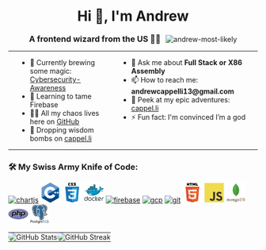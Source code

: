 <h1 align="center">Hi 👋, I'm Andrew</h1>

<div align="center" style="display:flex; align-items:baseline; justify-content:center; gap:10px;">
  <h3 style="margin:0;">A frontend wizard from the US 🧙‍♂️</h3>
  <img src="https://komarev.com/ghpvc/?username=andrew-most-likely&label=Profile%20views&color=0e75b6&style=flat" 
       alt="andrew-most-likely" />
</div>

<table align="center" style="border-collapse:collapse; border:none; width:100%; table-layout:fixed;">
  <tr>
    <td style="vertical-align:top; width:500px; border:none; padding:0 20px;">
      <ul>
        <li>🔭 Currently brewing some magic: <a href="https://github.com/Andrew-most-likely/Cybersecurity-Awareness">Cybersecurity-Awareness</a></li>
        <li>🌱 Learning to tame Firebase</li>
        <li>👨‍💻 All my chaos lives here on <a href="https://github.com/Andrew-most-likely">GitHub</a></li>
        <li>📝 Dropping wisdom bombs on <a href="https://cappel.li/HTML/notes.html">cappel.li</a></li>
      </ul>
    </td>
    <td style="vertical-align:top; width:500px; border:none; padding:0 20px;">
      <ul>
        <li>💬 Ask me about <b>Full Stack or X86 Assembly</b></li>
        <li>📫 How to reach me: <b>andrewcappelli13@gmail.com</b></li>
        <li>📄 Peek at my epic adventures: <a href="https://cappel.li">cappel.li</a></li>
        <li>⚡ Fun fact: I'm convinced I’m a god </li>
      </ul>
    </td>
  </tr>
</table>

<h3 align="left">🛠️ My Swiss Army Knife of Code:</h3>
<p align="left"> 
  <a href="https://www.chartjs.org"><img src="https://www.chartjs.org/media/logo-title.svg" alt="chartjs" width="40" height="40"/></a>
  <a href="https://www.w3schools.com/cpp/"><img src="https://raw.githubusercontent.com/devicons/devicon/master/icons/cplusplus/cplusplus-original.svg" alt="cplusplus" width="40" height="40"/></a>
  <a href="https://www.w3schools.com/css/"><img src="https://raw.githubusercontent.com/devicons/devicon/master/icons/css3/css3-original-wordmark.svg" alt="css3" width="40" height="40"/></a>
  <a href="https://www.docker.com/"><img src="https://raw.githubusercontent.com/devicons/devicon/master/icons/docker/docker-original-wordmark.svg" alt="docker" width="40" height="40"/></a>
  <a href="https://firebase.google.com/"><img src="https://www.vectorlogo.zone/logos/firebase/firebase-icon.svg" alt="firebase" width="40" height="40"/></a>
  <a href="https://cloud.google.com"><img src="https://www.vectorlogo.zone/logos/google_cloud/google_cloud-icon.svg" alt="gcp" width="40" height="40"/></a>
  <a href="https://git-scm.com/"><img src="https://www.vectorlogo.zone/logos/git-scm/git-scm-icon.svg" alt="git" width="40" height="40"/></a>
  <a href="https://www.w3.org/html/"><img src="https://raw.githubusercontent.com/devicons/devicon/master/icons/html5/html5-original-wordmark.svg" alt="html5" width="40" height="40"/></a>
  <a href="https://developer.mozilla.org/en-US/docs/Web/JavaScript"><img src="https://raw.githubusercontent.com/devicons/devicon/master/icons/javascript/javascript-original.svg" alt="javascript" width="40" height="40"/></a>
  <a href="https://www.mongodb.com/"><img src="https://raw.githubusercontent.com/devicons/devicon/master/icons/mongodb/mongodb-original-wordmark.svg" alt="mongodb" width="40" height="40"/></a>
  <a href="https://www.php.net"><img src="https://raw.githubusercontent.com/devicons/devicon/master/icons/php/php-original.svg" alt="php" width="40" height="40"/></a>
  <a href="https://www.postgresql.org"><img src="https://raw.githubusercontent.com/devicons/devicon/master/icons/postgresql/postgresql-original-wordmark.svg" alt="postgresql" width="40" height="40"/></a>
</p>

<table align="left" style="border-collapse: collapse; border: none; padding: 0; margin: 0;">
  <tr>
    <td style="border: none; padding: 0;">
      <img src="https://github-readme-stats.vercel.app/api?username=andrew-most-likely&show_icons=true&locale=en" 
           alt="GitHub Stats" 
           width="500" style="border-radius: 10px;"/>
    </td>
    <td style="border: none; padding: 0;">
      <img src="https://github-readme-streak-stats.herokuapp.com/?user=andrew-most-likely" 
           alt="GitHub Streak" 
           width="500" style="border-radius: 10px;"/>
    </td>
  </tr>
</table>
